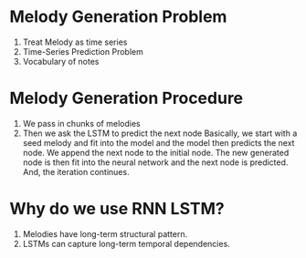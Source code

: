 # Melody Generation Problem
1. Treat Melody as time series
2. Time-Series Prediction Problem
3. Vocabulary of notes

# Melody Generation Procedure
1. We pass in chunks of melodies
2. Then we ask the LSTM to predict the next node
Basically, we start with a seed melody and fit into the model and the model then predicts the next node. We append the next node to the initial node. The new generated node is then fit into the neural network and the next node is predicted. And, the iteration continues.

# Why do we use RNN LSTM?
1. Melodies have long-term structural pattern.
2. LSTMs can capture long-term temporal dependencies.

